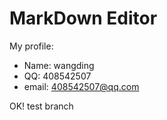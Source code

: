 # MarkDown Editor

My profile:

- Name: wangding
- QQ: 408542507
- email: 408542507@qq.com

OK! test branch
